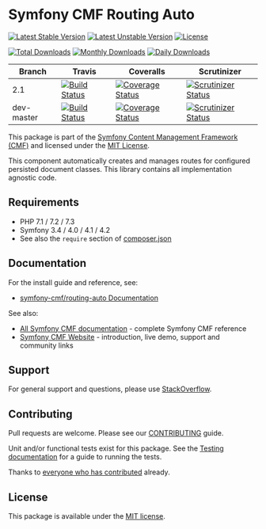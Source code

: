 # Symfony CMF Routing Auto

[![Latest Stable Version](https://poser.pugx.org/symfony-cmf/routing-auto/v/stable)](https://packagist.org/packages/symfony-cmf/routing-auto)
[![Latest Unstable Version](https://poser.pugx.org/symfony-cmf/routing-auto/v/unstable)](https://packagist.org/packages/symfony-cmf/routing-auto)
[![License](https://poser.pugx.org/symfony-cmf/routing-auto/license)](https://packagist.org/packages/symfony-cmf/routing-auto)

[![Total Downloads](https://poser.pugx.org/symfony-cmf/routing-auto/downloads)](https://packagist.org/packages/symfony-cmf/routing-auto)
[![Monthly Downloads](https://poser.pugx.org/symfony-cmf/routing-auto/d/monthly)](https://packagist.org/packages/symfony-cmf/routing-auto)
[![Daily Downloads](https://poser.pugx.org/symfony-cmf/routing-auto/d/daily)](https://packagist.org/packages/symfony-cmf/routing-auto)

Branch | Travis | Coveralls | Scrutinizer |
------ | ------ | --------- | ----------- |
2.1   | [![Build Status][travis_stable_badge]][travis_stable_link]     | [![Coverage Status][coveralls_stable_badge]][coveralls_stable_link]     | [![Scrutinizer Status][scrutinizer_stable_badge]][scrutinizer_stable_link] |
dev-master | [![Build Status][travis_unstable_badge]][travis_unstable_link] | [![Coverage Status][coveralls_unstable_badge]][coveralls_unstable_link] | [![Scrutinizer Status][scrutinizer_unstable_badge]][scrutinizer_unstable_link] |


This package is part of the [Symfony Content Management Framework (CMF)](https://cmf.symfony.com/) and licensed
under the [MIT License](LICENSE).

This component automatically creates and manages routes for configured persisted document classes.
This library contains all implementation agnostic code.


## Requirements

* PHP 7.1 / 7.2 / 7.3
* Symfony 3.4 / 4.0 / 4.1 / 4.2
* See also the `require` section of [composer.json](composer.json)

## Documentation

For the install guide and reference, see:

* [symfony-cmf/routing-auto Documentation](https://symfony.com/doc/master/cmf/components/routing/index.html)

See also:

* [All Symfony CMF documentation](https://symfony.com/doc/master/cmf/index.html) - complete Symfony CMF reference
* [Symfony CMF Website](https://cmf.symfony.com/) - introduction, live demo, support and community links

## Support

For general support and questions, please use [StackOverflow](https://stackoverflow.com/questions/tagged/symfony-cmf).

## Contributing

Pull requests are welcome. Please see our
[CONTRIBUTING](https://github.com/symfony-cmf/blob/master/CONTRIBUTING.md)
guide.

Unit and/or functional tests exist for this package. See the
[Testing documentation](https://symfony.com/doc/master/cmf/components/testing.html)
for a guide to running the tests.

Thanks to
[everyone who has contributed](contributors) already.

## License

This package is available under the [MIT license](src/Resources/meta/LICENSE).

[travis_stable_badge]: https://travis-ci.org/symfony-cmf/routing-auto.svg?branch=2.1
[travis_stable_link]: https://travis-ci.org/symfony-cmf/routing-auto
[travis_unstable_badge]: https://travis-ci.org/symfony-cmf/routing-auto.svg?branch=dev-master
[travis_unstable_link]: https://travis-ci.org/symfony-cmf/routing-auto

[coveralls_stable_badge]: https://coveralls.io/repos/github/symfony-cmf/routing-auto/badge.svg?branch=2.1
[coveralls_stable_link]: https://coveralls.io/github/symfony-cmf/routing-auto?branch=2.1
[coveralls_unstable_badge]: https://coveralls.io/repos/github/symfony-cmf/routing-auto/badge.svg?branch=dev-master
[coveralls_unstable_link]: https://coveralls.io/github/symfony-cmf/routing-auto?branch=dev-master

[scrutinizer_stable_badge]: https://scrutinizer-ci.com/g/symfony-cmf/routing-auto/badges/quality-score.png?b=2.1
[scrutinizer_stable_link]: https://scrutinizer-ci.com/g/symfony-cmf/routing-auto/?branch=2.1
[scrutinizer_unstable_badge]: https://scrutinizer-ci.com/g/symfony-cmf/routing-auto/badges/quality-score.png?b=dev-master
[scrutinizer_unstable_link]: https://scrutinizer-ci.com/g/symfony-cmf/routing-auto/?branch=dev-master
